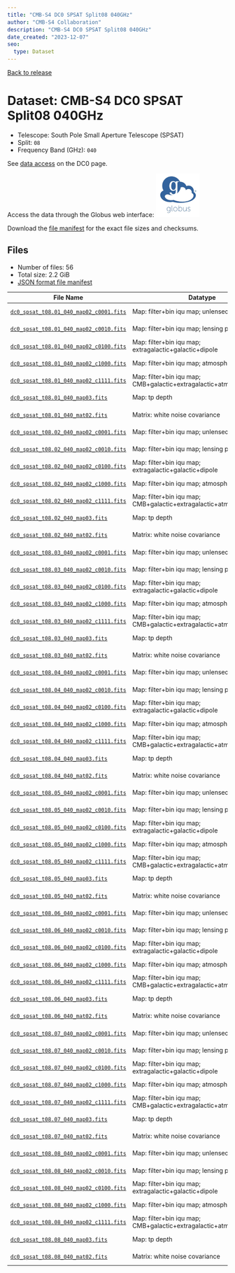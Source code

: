 ```yaml
---
title: "CMB-S4 DC0 SPSAT Split08 040GHz"
author: "CMB-S4 Collaboration"
description: "CMB-S4 DC0 SPSAT Split08 040GHz"
date_created: "2023-12-07"
seo:
  type: Dataset
---
```


[Back to release](./dc0.html#datasets)

# Dataset: CMB-S4 DC0 SPSAT Split08 040GHz

- Telescope: South Pole Small Aperture Telescope (SPSAT)
- Split: `08`
- Frequency Band (GHz): `040`

See [data access](./dc0.html#data-access) on the DC0 page.

Access the data through the Globus web interface: [![Download via Globus](images/globus-logo.png)](https://app.globus.org/file-manager?origin_id=c9dc477a-3db5-4946-874d-a5dc7efcabcf&origin_path=%2Fdatareleases%2Fdc0%2Fmission%2Fspsat%2Fsplit08%2F040%2F)

Download the [file manifest](https://g-9fdb0b.6b7bd8.0ec8.data.globus.org/datareleases/dc0/mission/spsat/split08/040/manifest.json) for the exact file sizes and checksums.

## Files

- Number of files: 56
- Total size: 2.2 GiB
- [JSON format file manifest](https://g-9fdb0b.6b7bd8.0ec8.data.globus.org/datareleases/dc0/mission/spsat/split08/040/manifest.json)

|                                                                                File Name                                                                                 |                               Datatype                               |   Size   |
| ------------------------------------------------------------------------------------------------------------------------------------------------------------------------ | -------------------------------------------------------------------- | -------- |
| [`dc0_spsat_t08.01_040_map02_c0001.fits`](https://g-9fdb0b.6b7bd8.0ec8.data.globus.org/datareleases/dc0/mission/spsat/split08/040/dc0_spsat_t08.01_040_map02_c0001.fits) | Map: filter+bin iqu map; unlensed primary CMB                        | 36.0 MiB |
| [`dc0_spsat_t08.01_040_map02_c0010.fits`](https://g-9fdb0b.6b7bd8.0ec8.data.globus.org/datareleases/dc0/mission/spsat/split08/040/dc0_spsat_t08.01_040_map02_c0010.fits) | Map: filter+bin iqu map; lensing perturbation                        | 36.0 MiB |
| [`dc0_spsat_t08.01_040_map02_c0100.fits`](https://g-9fdb0b.6b7bd8.0ec8.data.globus.org/datareleases/dc0/mission/spsat/split08/040/dc0_spsat_t08.01_040_map02_c0100.fits) | Map: filter+bin iqu map; extragalactic+galactic+dipole               | 36.0 MiB |
| [`dc0_spsat_t08.01_040_map02_c1000.fits`](https://g-9fdb0b.6b7bd8.0ec8.data.globus.org/datareleases/dc0/mission/spsat/split08/040/dc0_spsat_t08.01_040_map02_c1000.fits) | Map: filter+bin iqu map; atmosphere+noise                            | 36.0 MiB |
| [`dc0_spsat_t08.01_040_map02_c1111.fits`](https://g-9fdb0b.6b7bd8.0ec8.data.globus.org/datareleases/dc0/mission/spsat/split08/040/dc0_spsat_t08.01_040_map02_c1111.fits) | Map: filter+bin iqu map; CMB+galactic+extragalactic+atmosphere+noise | 36.0 MiB |
| [`dc0_spsat_t08.01_040_map03.fits`](https://g-9fdb0b.6b7bd8.0ec8.data.globus.org/datareleases/dc0/mission/spsat/split08/040/dc0_spsat_t08.01_040_map03.fits)             | Map: tp depth                                                        | 24.0 MiB |
| [`dc0_spsat_t08.01_040_mat02.fits`](https://g-9fdb0b.6b7bd8.0ec8.data.globus.org/datareleases/dc0/mission/spsat/split08/040/dc0_spsat_t08.01_040_mat02.fits)             | Matrix: white noise covariance                                       | 72.0 MiB |
| [`dc0_spsat_t08.02_040_map02_c0001.fits`](https://g-9fdb0b.6b7bd8.0ec8.data.globus.org/datareleases/dc0/mission/spsat/split08/040/dc0_spsat_t08.02_040_map02_c0001.fits) | Map: filter+bin iqu map; unlensed primary CMB                        | 36.0 MiB |
| [`dc0_spsat_t08.02_040_map02_c0010.fits`](https://g-9fdb0b.6b7bd8.0ec8.data.globus.org/datareleases/dc0/mission/spsat/split08/040/dc0_spsat_t08.02_040_map02_c0010.fits) | Map: filter+bin iqu map; lensing perturbation                        | 36.0 MiB |
| [`dc0_spsat_t08.02_040_map02_c0100.fits`](https://g-9fdb0b.6b7bd8.0ec8.data.globus.org/datareleases/dc0/mission/spsat/split08/040/dc0_spsat_t08.02_040_map02_c0100.fits) | Map: filter+bin iqu map; extragalactic+galactic+dipole               | 36.0 MiB |
| [`dc0_spsat_t08.02_040_map02_c1000.fits`](https://g-9fdb0b.6b7bd8.0ec8.data.globus.org/datareleases/dc0/mission/spsat/split08/040/dc0_spsat_t08.02_040_map02_c1000.fits) | Map: filter+bin iqu map; atmosphere+noise                            | 36.0 MiB |
| [`dc0_spsat_t08.02_040_map02_c1111.fits`](https://g-9fdb0b.6b7bd8.0ec8.data.globus.org/datareleases/dc0/mission/spsat/split08/040/dc0_spsat_t08.02_040_map02_c1111.fits) | Map: filter+bin iqu map; CMB+galactic+extragalactic+atmosphere+noise | 36.0 MiB |
| [`dc0_spsat_t08.02_040_map03.fits`](https://g-9fdb0b.6b7bd8.0ec8.data.globus.org/datareleases/dc0/mission/spsat/split08/040/dc0_spsat_t08.02_040_map03.fits)             | Map: tp depth                                                        | 24.0 MiB |
| [`dc0_spsat_t08.02_040_mat02.fits`](https://g-9fdb0b.6b7bd8.0ec8.data.globus.org/datareleases/dc0/mission/spsat/split08/040/dc0_spsat_t08.02_040_mat02.fits)             | Matrix: white noise covariance                                       | 72.0 MiB |
| [`dc0_spsat_t08.03_040_map02_c0001.fits`](https://g-9fdb0b.6b7bd8.0ec8.data.globus.org/datareleases/dc0/mission/spsat/split08/040/dc0_spsat_t08.03_040_map02_c0001.fits) | Map: filter+bin iqu map; unlensed primary CMB                        | 36.0 MiB |
| [`dc0_spsat_t08.03_040_map02_c0010.fits`](https://g-9fdb0b.6b7bd8.0ec8.data.globus.org/datareleases/dc0/mission/spsat/split08/040/dc0_spsat_t08.03_040_map02_c0010.fits) | Map: filter+bin iqu map; lensing perturbation                        | 36.0 MiB |
| [`dc0_spsat_t08.03_040_map02_c0100.fits`](https://g-9fdb0b.6b7bd8.0ec8.data.globus.org/datareleases/dc0/mission/spsat/split08/040/dc0_spsat_t08.03_040_map02_c0100.fits) | Map: filter+bin iqu map; extragalactic+galactic+dipole               | 36.0 MiB |
| [`dc0_spsat_t08.03_040_map02_c1000.fits`](https://g-9fdb0b.6b7bd8.0ec8.data.globus.org/datareleases/dc0/mission/spsat/split08/040/dc0_spsat_t08.03_040_map02_c1000.fits) | Map: filter+bin iqu map; atmosphere+noise                            | 36.0 MiB |
| [`dc0_spsat_t08.03_040_map02_c1111.fits`](https://g-9fdb0b.6b7bd8.0ec8.data.globus.org/datareleases/dc0/mission/spsat/split08/040/dc0_spsat_t08.03_040_map02_c1111.fits) | Map: filter+bin iqu map; CMB+galactic+extragalactic+atmosphere+noise | 36.0 MiB |
| [`dc0_spsat_t08.03_040_map03.fits`](https://g-9fdb0b.6b7bd8.0ec8.data.globus.org/datareleases/dc0/mission/spsat/split08/040/dc0_spsat_t08.03_040_map03.fits)             | Map: tp depth                                                        | 24.0 MiB |
| [`dc0_spsat_t08.03_040_mat02.fits`](https://g-9fdb0b.6b7bd8.0ec8.data.globus.org/datareleases/dc0/mission/spsat/split08/040/dc0_spsat_t08.03_040_mat02.fits)             | Matrix: white noise covariance                                       | 72.0 MiB |
| [`dc0_spsat_t08.04_040_map02_c0001.fits`](https://g-9fdb0b.6b7bd8.0ec8.data.globus.org/datareleases/dc0/mission/spsat/split08/040/dc0_spsat_t08.04_040_map02_c0001.fits) | Map: filter+bin iqu map; unlensed primary CMB                        | 36.0 MiB |
| [`dc0_spsat_t08.04_040_map02_c0010.fits`](https://g-9fdb0b.6b7bd8.0ec8.data.globus.org/datareleases/dc0/mission/spsat/split08/040/dc0_spsat_t08.04_040_map02_c0010.fits) | Map: filter+bin iqu map; lensing perturbation                        | 36.0 MiB |
| [`dc0_spsat_t08.04_040_map02_c0100.fits`](https://g-9fdb0b.6b7bd8.0ec8.data.globus.org/datareleases/dc0/mission/spsat/split08/040/dc0_spsat_t08.04_040_map02_c0100.fits) | Map: filter+bin iqu map; extragalactic+galactic+dipole               | 36.0 MiB |
| [`dc0_spsat_t08.04_040_map02_c1000.fits`](https://g-9fdb0b.6b7bd8.0ec8.data.globus.org/datareleases/dc0/mission/spsat/split08/040/dc0_spsat_t08.04_040_map02_c1000.fits) | Map: filter+bin iqu map; atmosphere+noise                            | 36.0 MiB |
| [`dc0_spsat_t08.04_040_map02_c1111.fits`](https://g-9fdb0b.6b7bd8.0ec8.data.globus.org/datareleases/dc0/mission/spsat/split08/040/dc0_spsat_t08.04_040_map02_c1111.fits) | Map: filter+bin iqu map; CMB+galactic+extragalactic+atmosphere+noise | 36.0 MiB |
| [`dc0_spsat_t08.04_040_map03.fits`](https://g-9fdb0b.6b7bd8.0ec8.data.globus.org/datareleases/dc0/mission/spsat/split08/040/dc0_spsat_t08.04_040_map03.fits)             | Map: tp depth                                                        | 24.0 MiB |
| [`dc0_spsat_t08.04_040_mat02.fits`](https://g-9fdb0b.6b7bd8.0ec8.data.globus.org/datareleases/dc0/mission/spsat/split08/040/dc0_spsat_t08.04_040_mat02.fits)             | Matrix: white noise covariance                                       | 72.0 MiB |
| [`dc0_spsat_t08.05_040_map02_c0001.fits`](https://g-9fdb0b.6b7bd8.0ec8.data.globus.org/datareleases/dc0/mission/spsat/split08/040/dc0_spsat_t08.05_040_map02_c0001.fits) | Map: filter+bin iqu map; unlensed primary CMB                        | 36.0 MiB |
| [`dc0_spsat_t08.05_040_map02_c0010.fits`](https://g-9fdb0b.6b7bd8.0ec8.data.globus.org/datareleases/dc0/mission/spsat/split08/040/dc0_spsat_t08.05_040_map02_c0010.fits) | Map: filter+bin iqu map; lensing perturbation                        | 36.0 MiB |
| [`dc0_spsat_t08.05_040_map02_c0100.fits`](https://g-9fdb0b.6b7bd8.0ec8.data.globus.org/datareleases/dc0/mission/spsat/split08/040/dc0_spsat_t08.05_040_map02_c0100.fits) | Map: filter+bin iqu map; extragalactic+galactic+dipole               | 36.0 MiB |
| [`dc0_spsat_t08.05_040_map02_c1000.fits`](https://g-9fdb0b.6b7bd8.0ec8.data.globus.org/datareleases/dc0/mission/spsat/split08/040/dc0_spsat_t08.05_040_map02_c1000.fits) | Map: filter+bin iqu map; atmosphere+noise                            | 36.0 MiB |
| [`dc0_spsat_t08.05_040_map02_c1111.fits`](https://g-9fdb0b.6b7bd8.0ec8.data.globus.org/datareleases/dc0/mission/spsat/split08/040/dc0_spsat_t08.05_040_map02_c1111.fits) | Map: filter+bin iqu map; CMB+galactic+extragalactic+atmosphere+noise | 36.0 MiB |
| [`dc0_spsat_t08.05_040_map03.fits`](https://g-9fdb0b.6b7bd8.0ec8.data.globus.org/datareleases/dc0/mission/spsat/split08/040/dc0_spsat_t08.05_040_map03.fits)             | Map: tp depth                                                        | 24.0 MiB |
| [`dc0_spsat_t08.05_040_mat02.fits`](https://g-9fdb0b.6b7bd8.0ec8.data.globus.org/datareleases/dc0/mission/spsat/split08/040/dc0_spsat_t08.05_040_mat02.fits)             | Matrix: white noise covariance                                       | 72.0 MiB |
| [`dc0_spsat_t08.06_040_map02_c0001.fits`](https://g-9fdb0b.6b7bd8.0ec8.data.globus.org/datareleases/dc0/mission/spsat/split08/040/dc0_spsat_t08.06_040_map02_c0001.fits) | Map: filter+bin iqu map; unlensed primary CMB                        | 36.0 MiB |
| [`dc0_spsat_t08.06_040_map02_c0010.fits`](https://g-9fdb0b.6b7bd8.0ec8.data.globus.org/datareleases/dc0/mission/spsat/split08/040/dc0_spsat_t08.06_040_map02_c0010.fits) | Map: filter+bin iqu map; lensing perturbation                        | 36.0 MiB |
| [`dc0_spsat_t08.06_040_map02_c0100.fits`](https://g-9fdb0b.6b7bd8.0ec8.data.globus.org/datareleases/dc0/mission/spsat/split08/040/dc0_spsat_t08.06_040_map02_c0100.fits) | Map: filter+bin iqu map; extragalactic+galactic+dipole               | 36.0 MiB |
| [`dc0_spsat_t08.06_040_map02_c1000.fits`](https://g-9fdb0b.6b7bd8.0ec8.data.globus.org/datareleases/dc0/mission/spsat/split08/040/dc0_spsat_t08.06_040_map02_c1000.fits) | Map: filter+bin iqu map; atmosphere+noise                            | 36.0 MiB |
| [`dc0_spsat_t08.06_040_map02_c1111.fits`](https://g-9fdb0b.6b7bd8.0ec8.data.globus.org/datareleases/dc0/mission/spsat/split08/040/dc0_spsat_t08.06_040_map02_c1111.fits) | Map: filter+bin iqu map; CMB+galactic+extragalactic+atmosphere+noise | 36.0 MiB |
| [`dc0_spsat_t08.06_040_map03.fits`](https://g-9fdb0b.6b7bd8.0ec8.data.globus.org/datareleases/dc0/mission/spsat/split08/040/dc0_spsat_t08.06_040_map03.fits)             | Map: tp depth                                                        | 24.0 MiB |
| [`dc0_spsat_t08.06_040_mat02.fits`](https://g-9fdb0b.6b7bd8.0ec8.data.globus.org/datareleases/dc0/mission/spsat/split08/040/dc0_spsat_t08.06_040_mat02.fits)             | Matrix: white noise covariance                                       | 72.0 MiB |
| [`dc0_spsat_t08.07_040_map02_c0001.fits`](https://g-9fdb0b.6b7bd8.0ec8.data.globus.org/datareleases/dc0/mission/spsat/split08/040/dc0_spsat_t08.07_040_map02_c0001.fits) | Map: filter+bin iqu map; unlensed primary CMB                        | 36.0 MiB |
| [`dc0_spsat_t08.07_040_map02_c0010.fits`](https://g-9fdb0b.6b7bd8.0ec8.data.globus.org/datareleases/dc0/mission/spsat/split08/040/dc0_spsat_t08.07_040_map02_c0010.fits) | Map: filter+bin iqu map; lensing perturbation                        | 36.0 MiB |
| [`dc0_spsat_t08.07_040_map02_c0100.fits`](https://g-9fdb0b.6b7bd8.0ec8.data.globus.org/datareleases/dc0/mission/spsat/split08/040/dc0_spsat_t08.07_040_map02_c0100.fits) | Map: filter+bin iqu map; extragalactic+galactic+dipole               | 36.0 MiB |
| [`dc0_spsat_t08.07_040_map02_c1000.fits`](https://g-9fdb0b.6b7bd8.0ec8.data.globus.org/datareleases/dc0/mission/spsat/split08/040/dc0_spsat_t08.07_040_map02_c1000.fits) | Map: filter+bin iqu map; atmosphere+noise                            | 36.0 MiB |
| [`dc0_spsat_t08.07_040_map02_c1111.fits`](https://g-9fdb0b.6b7bd8.0ec8.data.globus.org/datareleases/dc0/mission/spsat/split08/040/dc0_spsat_t08.07_040_map02_c1111.fits) | Map: filter+bin iqu map; CMB+galactic+extragalactic+atmosphere+noise | 36.0 MiB |
| [`dc0_spsat_t08.07_040_map03.fits`](https://g-9fdb0b.6b7bd8.0ec8.data.globus.org/datareleases/dc0/mission/spsat/split08/040/dc0_spsat_t08.07_040_map03.fits)             | Map: tp depth                                                        | 24.0 MiB |
| [`dc0_spsat_t08.07_040_mat02.fits`](https://g-9fdb0b.6b7bd8.0ec8.data.globus.org/datareleases/dc0/mission/spsat/split08/040/dc0_spsat_t08.07_040_mat02.fits)             | Matrix: white noise covariance                                       | 72.0 MiB |
| [`dc0_spsat_t08.08_040_map02_c0001.fits`](https://g-9fdb0b.6b7bd8.0ec8.data.globus.org/datareleases/dc0/mission/spsat/split08/040/dc0_spsat_t08.08_040_map02_c0001.fits) | Map: filter+bin iqu map; unlensed primary CMB                        | 36.0 MiB |
| [`dc0_spsat_t08.08_040_map02_c0010.fits`](https://g-9fdb0b.6b7bd8.0ec8.data.globus.org/datareleases/dc0/mission/spsat/split08/040/dc0_spsat_t08.08_040_map02_c0010.fits) | Map: filter+bin iqu map; lensing perturbation                        | 36.0 MiB |
| [`dc0_spsat_t08.08_040_map02_c0100.fits`](https://g-9fdb0b.6b7bd8.0ec8.data.globus.org/datareleases/dc0/mission/spsat/split08/040/dc0_spsat_t08.08_040_map02_c0100.fits) | Map: filter+bin iqu map; extragalactic+galactic+dipole               | 36.0 MiB |
| [`dc0_spsat_t08.08_040_map02_c1000.fits`](https://g-9fdb0b.6b7bd8.0ec8.data.globus.org/datareleases/dc0/mission/spsat/split08/040/dc0_spsat_t08.08_040_map02_c1000.fits) | Map: filter+bin iqu map; atmosphere+noise                            | 36.0 MiB |
| [`dc0_spsat_t08.08_040_map02_c1111.fits`](https://g-9fdb0b.6b7bd8.0ec8.data.globus.org/datareleases/dc0/mission/spsat/split08/040/dc0_spsat_t08.08_040_map02_c1111.fits) | Map: filter+bin iqu map; CMB+galactic+extragalactic+atmosphere+noise | 36.0 MiB |
| [`dc0_spsat_t08.08_040_map03.fits`](https://g-9fdb0b.6b7bd8.0ec8.data.globus.org/datareleases/dc0/mission/spsat/split08/040/dc0_spsat_t08.08_040_map03.fits)             | Map: tp depth                                                        | 24.0 MiB |
| [`dc0_spsat_t08.08_040_mat02.fits`](https://g-9fdb0b.6b7bd8.0ec8.data.globus.org/datareleases/dc0/mission/spsat/split08/040/dc0_spsat_t08.08_040_mat02.fits)             | Matrix: white noise covariance                                       | 72.0 MiB |
